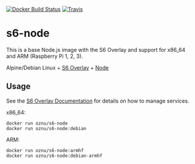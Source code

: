 [![Docker Build Status](https://img.shields.io/docker/build/oznu/s6-node.svg?label=x64%20build&style=for-the-badge)](https://hub.docker.com/r/oznu/s6-node/) [![Travis](https://img.shields.io/travis/oznu/docker-s6-alpine-node.svg?label=arm%20build&style=for-the-badge)](https://travis-ci.org/oznu/docker-s6-alpine-node)

# s6-node

This is a base Node.js image with the S6 Overlay and support for x86_64 and ARM (Raspberry Pi 1, 2, 3).

Alpine/Debian Linux + [S6 Overlay](https://github.com/just-containers/s6-overlay) + [Node](https://nodejs.org/en/)

## Usage

See the [S6 Overlay Documentation](https://github.com/just-containers/s6-overlay) for details on how to manage services.

x86_64:

```shell
docker run oznu/s6-node
docker run oznu/s6-node:debian
```

ARM:

```shell
docker run oznu/s6-node:armhf
docker run oznu/s6-node:debian-armhf
```
